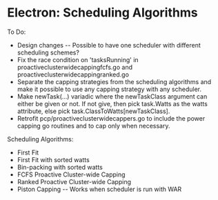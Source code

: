 Electron: Scheduling Algorithms
================================

To Do:

 * Design changes -- Possible to have one scheduler with different scheduling schemes?
 * Fix the race condition on 'tasksRunning' in proactiveclusterwidecappingfcfs.go and proactiveclusterwidecappingranked.go
 * Separate the capping strategies from the scheduling algorithms and make it possible to use any capping strategy with any scheduler.
 * Make newTask(...) variadic where the newTaskClass argument can either be given or not. If not give, then pick task.Watts as the watts attribute, else pick task.ClassToWatts[newTaskClass].
 * Retrofit pcp/proactiveclusterwidecappers.go to include the power capping go routines and to cap only when necessary.

Scheduling Algorithms:

 * First Fit
 * First Fit with sorted watts
 * Bin-packing with sorted watts
 * FCFS Proactive Cluster-wide Capping
 * Ranked Proactive Cluster-wide Capping
 * Piston Capping -- Works when scheduler is run with WAR
